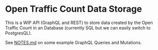 # Open Traffic Count Data Storage

This is a WIP API (GraphQL and REST) to store data created by the Open Traffic Count in an Database (currently SQL but we can easily switch to PostgresQL).

See [NOTES.md](./NOTES.md) on some example GraphQL Queries and Mutations.

